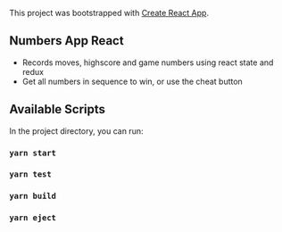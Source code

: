 This project was bootstrapped with [Create React App](https://github.com/facebook/create-react-app).

## Numbers App React

- Records moves, highscore and game numbers using react state and redux
- Get all numbers in sequence to win, or use the cheat button

## Available Scripts

In the project directory, you can run:

### `yarn start`

### `yarn test`

### `yarn build`

### `yarn eject`

